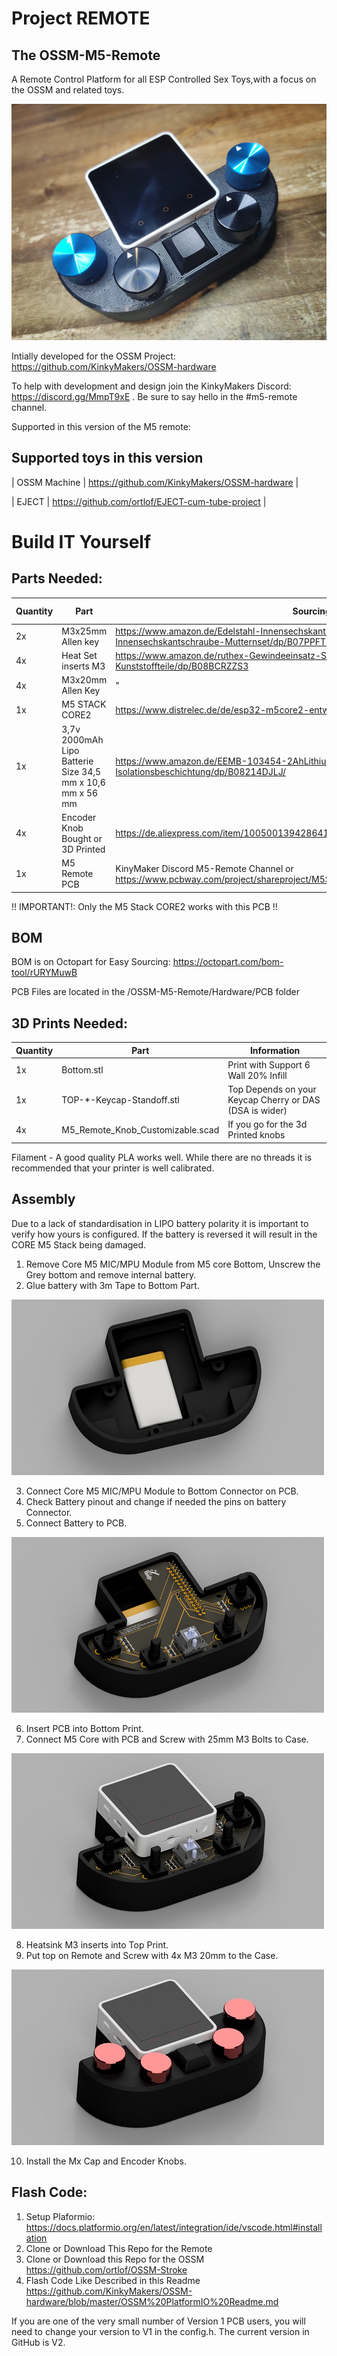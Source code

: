 # Project REMOTE
## The OSSM-M5-Remote

A Remote Control Platform for all ESP Controlled Sex Toys,with a focus on the OSSM and related toys.

![Final Addon](image/remote.png?raw=true "Remote" )

Intially developed for the OSSM Project: 
https://github.com/KinkyMakers/OSSM-hardware
 

To help with development and design join the KinkyMakers Discord: https://discord.gg/MmpT9xE . Be sure to say hello in the #m5-remote channel. 

Supported in this version of the M5 remote:
## Supported toys in this version

| OSSM Machine | https://github.com/KinkyMakers/OSSM-hardware |

| EJECT | https://github.com/ortlof/EJECT-cum-tube-project |

# Build IT Yourself

## Parts Needed:

| Quantity | Part | Sourcing EU | Price € |
|----------|------|-------------|---------|
| 2x | M3x25mm Allen key | https://www.amazon.de/Edelstahl-Innensechskant-Bolzenset-Eisenrahmen-Mechanischer-Innensechskantschraube-Mutternset/dp/B07PPFT871/ | 12,97 € | 
| 4x | Heat Set inserts M3 | https://www.amazon.de/ruthex-Gewindeeinsatz-St%C3%BCck-Gewindebuchsen-Kunststoffteile/dp/B08BCRZZS3 | 8,99 € |
| 4x | M3x20mm Allen Key | " | " |
| 1x | M5 STACK CORE2 | https://www.distrelec.de/de/esp32-m5core2-entwicklungsmodul-m5stack-k010/p/30181494 | 46,59 € |
| 1x | 3,7v 2000mAh Lipo Batterie Size 34,5 mm x 10,6 mm x 56 mm | https://www.amazon.de/EEMB-103454-2AhLithium-Schutzplatine-Isolationsbeschichtung/dp/B08214DJLJ/ | 14,89 € |
| 4x | Encoder Knob Bought or 3D Printed | https://de.aliexpress.com/item/1005001394286414.html | 5 € |
| 1x | M5 Remote PCB | KinyMaker Discord M5-Remote Channel or https://www.pcbway.com/project/shareproject/M5Stack_Core2_Remote_Plattform_2cb5bac0.html | 15 € |

!! IMPORTANT!: Only the M5 Stack CORE2 works with this PCB !!

## BOM
BOM is on Octopart for Easy Sourcing: https://octopart.com/bom-tool/rURYMuwB

PCB Files are located in the /OSSM-M5-Remote/Hardware/PCB folder 

## 3D Prints Needed:

| Quantity | Part | Information |
|----------|------|-------------|
| 1x | Bottom.stl | Print with Support 6 Wall 20% Infill | 
| 1x | TOP-*-Keycap-Standoff.stl | Top Depends on your Keycap Cherry or DAS (DSA is wider) | 
| 4x | M5_Remote_Knob_Customizable.scad | If you go for the 3d Printed knobs |

Filament - A good quality PLA works well. While there are no threads it is recommended that your printer is well calibrated.  

## Assembly 

Due to a lack of standardisation in LIPO battery polarity it is important to verify how yours is configured. If the battery is reversed it will result in the CORE M5 Stack being damaged.

1. Remove Core M5 MIC/MPU Module from M5 core Bottom, Unscrew the Grey bottom and remove internal battery. 
2. Glue battery with 3m Tape to Bottom Part.

![1](image/bottom+battery.jpg?raw=true "1" )

3. Connect Core M5 MIC/MPU Module to Bottom Connector on PCB.
4. Check Battery pinout and change if needed the pins on battery Connector.
5. Connect Battery to PCB.

![2](image/bottom+pcb.png?raw=true "2" )

6. Insert PCB into Bottom Print. 
7. Connect M5 Core with PCB and Screw with 25mm M3 Bolts to Case.

![3](image/bottom+m5.jpg?raw=true "3" )

8. Heatsink M3 inserts into Top Print.
9. Put top on Remote and Screw with 4x M3 20mm to the Case.

![4](image/full-remote.jpg?raw=true "4" )

10. Install the Mx Cap and Encoder Knobs. 


## Flash Code:

1. Setup Plaformio: https://docs.platformio.org/en/latest/integration/ide/vscode.html#installation
2. Clone or Download This Repo for the Remote 
3. Clone or Download this Repo for the OSSM https://github.com/ortlof/OSSM-Stroke
4. Flash Code Like Described in this Readme https://github.com/KinkyMakers/OSSM-hardware/blob/master/OSSM%20PlatformIO%20Readme.md

If you are one of the very small number of Version 1 PCB users, you will need to change your version to V1 in the config.h. The current version in GitHub is V2.

